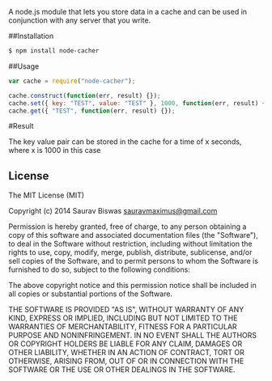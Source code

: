 A node.js module that lets you store data in a cache and can be used in conjunction with any server that you write.

##Installation

```bash
$ npm install node-cacher
```
##Usage

```js
var cache = require("node-cacher");

cache.construct(function(err, result) {});
cache.set({ key: "TEST", value: "TEST" }, 1000, function(err, result) {});
cache.get({ "TEST", function(err, result) {});
```
#Result

The key value pair can be stored in the cache for a time of x seconds, where x is 1000 in this case

## License

The MIT License (MIT)

Copyright (c) 2014  Saurav Biswas <sauravmaximus@gmail.com>

Permission is hereby granted, free of charge, to any person obtaining a copy of this software and associated documentation files (the "Software"), to deal in the Software without restriction, including without limitation the rights to use, copy, modify, merge, publish, distribute, sublicense, and/or sell copies of the Software, and to permit persons to whom the Software is furnished to do so, subject to the following conditions:

The above copyright notice and this permission notice shall be included in all copies or substantial portions of the Software.

THE SOFTWARE IS PROVIDED "AS IS", WITHOUT WARRANTY OF ANY KIND, EXPRESS OR IMPLIED, INCLUDING BUT NOT LIMITED TO THE WARRANTIES OF MERCHANTABILITY, FITNESS FOR A PARTICULAR PURPOSE AND NONINFRINGEMENT. IN NO EVENT SHALL THE AUTHORS OR COPYRIGHT HOLDERS BE LIABLE FOR ANY CLAIM, DAMAGES OR OTHER LIABILITY, WHETHER IN AN ACTION OF CONTRACT, TORT OR OTHERWISE, ARISING FROM, OUT OF OR IN CONNECTION WITH THE SOFTWARE OR THE USE OR OTHER DEALINGS IN THE SOFTWARE.
